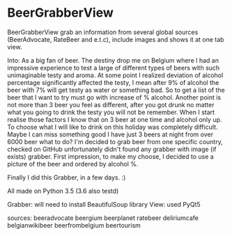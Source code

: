 # BeerGrabberView
BeerGrabberView grab an information from several global sources (BeerAdvocate, RateBeer and e.t.c), include images and shows it at one tab view.

Into:
As a big fan of beer. The destiny drop me on Belgium where I had an impressive experience to test a large of different types of beers with such unimaginable testy and aroma. At some point I realized deviation of alcohol percentage significantly affected the testy, I mean after 9% of alcohol the beer with 7% will get testy as water or something bad. So to get a list of the beer that I want to try must go with increase of % alcohol. Another point is not more than 3 beer you feel as different, after you got drunk no matter what you going to drink the testy you will not be remember. When I start realise those factors I know that on 3 beer at one time and alcohol only up. To choose what I will like to drink on this holiday was completely difficult. Maybe I can miss something good I have just 3 beers at night from over 6000 beer what to do? 
I'm decided to grab beer from one specific country, checked on GitHub unfortunately didn't found any grabber with image (if exists) grabber. First impression, to make my choose, I decided to use a picture of the beer and ordered by alcohol %.

Finally I did this Grabber, in a few days. :)

All made on Python 3.5 (3.6 also testd) 

Grabber:
  will need to install BeautifulSoup library
View:
  used PyQt5

sources: 
  beeradvocate
  beergium
  beerplanet
  ratebeer
  deliriumcafe
  belgianwikibeer
  beerfrombelgium
  beertourism
